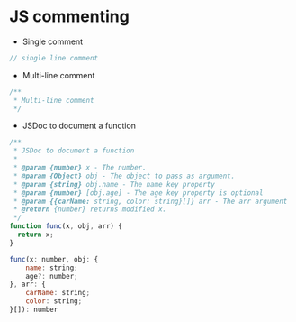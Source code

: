 # JS commenting

- Single comment

```js
// single line comment
```

- Multi-line comment

```js
/**
 * Multi-line comment
 */
```

- JSDoc to document a function

```js
/**
 * JSDoc to document a function
 *
 * @param {number} x - The number.
 * @param {Object} obj - The object to pass as argument.
 * @param {string} obj.name - The name key property
 * @param {number} [obj.age] - The age key property is optional
 * @param {{carName: string, color: string}[]} arr - The arr argument
 * @return {number} returns modified x.
 */
function func(x, obj, arr) {
  return x;
}
```

```js
func(x: number, obj: {
    name: string;
    age?: number;
}, arr: {
    carName: string;
    color: string;
}[]): number
```
